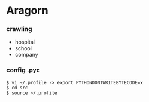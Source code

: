 # Aragorn

### crawling

* hospital
* school
* company

### config .pyc

	$ vi ~/.profile -> export PYTHONDONTWRITEBYTECODE=x
	$ cd src
	$ source ~/.profile
